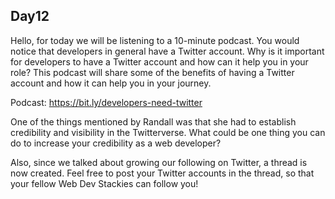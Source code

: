 ## Day12

Hello, for today we will be listening to a 10-minute podcast. You would notice that developers in general have a Twitter account. Why is it important for developers to have a Twitter account and how can it help you in your role? This podcast will share some of the benefits of having a Twitter account and how it can help you in your journey.

Podcast: https://bit.ly/developers-need-twitter

One of the things mentioned by Randall was that she had to establish credibility and visibility in the Twitterverse. What could be one thing you can do to increase your credibility as a web developer?

Also, since we talked about growing our following on Twitter, a thread is now created. Feel free to post your Twitter accounts in the thread, so that your fellow Web Dev Stackies can follow you!